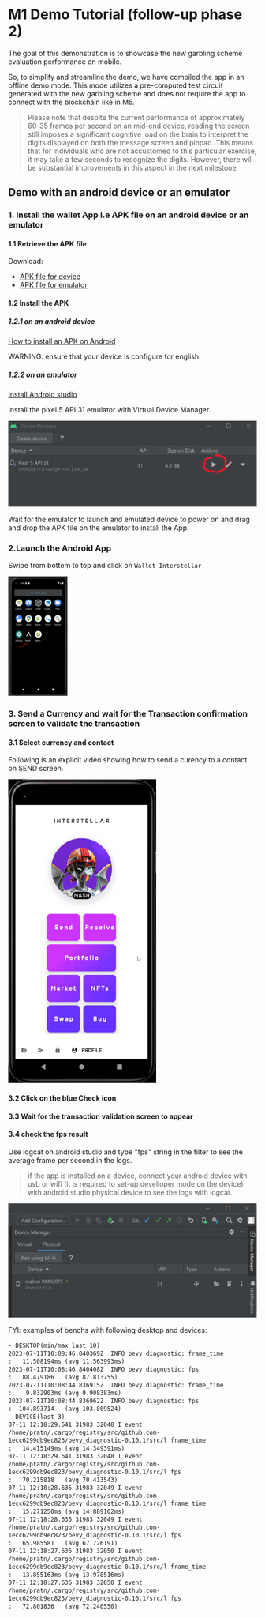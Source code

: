 # M1 Demo Tutorial (follow-up phase 2)

The goal of this demonstration is to showcase the new garbling scheme evaluation performance on mobile.

So, to simplify and streamline the demo, we have compiled the app in an offline demo mode. This mode utilizes a pre-computed test circuit generated with the new garbling scheme and does not require the app to connect with the blockchain like in M5.



> Please note that despite the current performance of approximately 60-35 frames per second on an mid-end device, reading the screen still imposes a significant cognitive load on the brain to interpret the digits displayed on both the message screen and pinpad. This means that for individuals who are not accustomed to this particular exercise, it may take a few seconds to recognize the digits. However, there will be substantial improvements in this aspect in the next milestone.



## Demo with an android device or an emulator


### 1. Install the wallet App i.e APK file on an android device or an emulator


#### 1.1 Retrieve the APK file
Download: 
- [APK file for device](https://github.com/Interstellar-Network/wallet-app/releases/tag/w3f-phase2-milestone1)
- [APK file for emulator](https://github.com/Interstellar-Network/wallet-app/releases/tag/w3f-phase2-milestone1)

> 

#### 1.2 Install the APK
##### 1.2.1 on an android device

[How to install an APK on Android](https://www.lifewire.com/install-apk-on-android-4177185)

 WARNING: ensure that your device is configure for english.


##### 1.2.2 on an emulator

[Install Android studio](https://developer.android.com/studio/)

Install the pixel 5 API 31 emulator with Virtual Device Manager.


![Launch pixel 5 API 31 emulator](./fig/Android_device_manager.png)

Wait for the emulator to launch and emulated device to power on and drag and drop the APK file on the emulator to install the App.



### 2.Launch the Android App
Swipe from bottom to top and click on `Wallet Interstellar`


<img src="./fig/SelectAndroidApp.png" alt="wallet menu"  width="120"/>


### 3. Send a Currency and wait for the Transaction confirmation screen to validate the transaction


#### 3.1 Select currency and contact
Following is an explicit video showing how to send a curency to a contact on SEND screen.

<img src="./fig/Send_Currency_Demo.gif" alt="wallet menu"  width="300"/>

#### 3.2 Click on the blue Check icon

#### 3.3 Wait for the transaction validation screen to appear

#### 3.4 check the fps result
Use logcat on android studio and type "fps" string in the filter to see the average frame per second in the logs.

> if the app is installed on a device, connect your android device with usb or wifi (it is required to set-up develloper mode on the device) with android studio physical device to see the logs with logcat.

![Physical device connected](./fig/Android_device_connected.png)



FYI: examples of benchs with following desktop and devices:




```loop_times : [31, 7, 7, 5, 5, 5, 5, 5, 7, 5, 5, 8, 5, 5, 6, 5, 8, 7, 5, 6, 8, 6, 6, 5, 6, 5, 6, 7, 6, 6, 5, 5, 6, 6, 5, 6, 5, 5, 4, 7, 4, 5, 7, 5, 7, 6, 5, 7, 5, 8]
- DESKTOP(min/max last 10)
2023-07-11T10:08:46.840369Z  INFO bevy diagnostic: frame_time                      :   11.508194ms (avg 11.563993ms)
2023-07-11T10:08:46.840408Z  INFO bevy diagnostic: fps                             :   88.479186   (avg 87.813755)
2023-07-11T10:08:44.836915Z  INFO bevy diagnostic: frame_time                      :    9.832903ms (avg 9.908383ms)
2023-07-11T10:08:44.836962Z  INFO bevy diagnostic: fps                             :  104.893714   (avg 103.809524)
- DEVICE(last 3)
07-11 12:18:29.641 31983 32048 I event /home/pratn/.cargo/registry/src/github.com-1ecc6299db9ec823/bevy_diagnostic-0.10.1/src/l frame_time                      :   14.415149ms (avg 14.349391ms)
07-11 12:18:29.641 31983 32048 I event /home/pratn/.cargo/registry/src/github.com-1ecc6299db9ec823/bevy_diagnostic-0.10.1/src/l fps                             :   70.215818   (avg 70.413543)
07-11 12:18:28.635 31983 32049 I event /home/pratn/.cargo/registry/src/github.com-1ecc6299db9ec823/bevy_diagnostic-0.10.1/src/l frame_time                      :   15.271250ms (avg 14.889102ms)
07-11 12:18:28.635 31983 32049 I event /home/pratn/.cargo/registry/src/github.com-1ecc6299db9ec823/bevy_diagnostic-0.10.1/src/l fps                             :   65.985581   (avg 67.726191)
07-11 12:18:27.636 31983 32050 I event /home/pratn/.cargo/registry/src/github.com-1ecc6299db9ec823/bevy_diagnostic-0.10.1/src/l frame_time                      :   13.855163ms (avg 13.978516ms)
07-11 12:18:27.636 31983 32050 I event /home/pratn/.cargo/registry/src/github.com-1ecc6299db9ec823/bevy_diagnostic-0.10.1/src/l fps                             :   72.801836   (avg 72.240550)
```